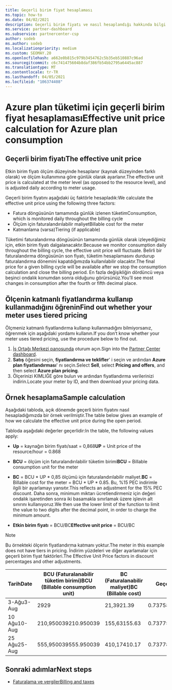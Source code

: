```yaml
---
title: Geçerli birim fiyat hesaplaması
ms.topic: how-to
ms.date: 04/02/2021
description: Geçerli birim fiyatı ve nasıl hesaplandığı hakkında bilgi edinin. Bu makale, örnek bir hesaplama da içerir.
ms.service: partner-dashboard
ms.subservice: partnercenter-csp
author: sodeb
ms.author: sodeb
ms.localizationpriority: medium
ms.custom: SEOMAY.20
ms.openlocfilehash: a662e0b815c979b3454762c5b35eb510887c96ad
ms.sourcegitcommit: c6c741475604b8daf386fb54bb2795a6445ac887
ms.translationtype: MT
ms.contentlocale: tr-TR
ms.lasthandoff: 04/05/2021
ms.locfileid: "106374408"
---
```

# <a name="effective-unit-price-calculation-for-azure-plan-consumption"></a><span data-ttu-id="3c350-104">Azure plan tüketimi için geçerli birim fiyat hesaplaması</span><span class="sxs-lookup"><span data-stu-id="3c350-104">Effective unit price calculation for Azure plan consumption</span></span>

## <a name="the-effective-unit-price"></a><span data-ttu-id="3c350-105">Geçerli birim fiyatı</span><span class="sxs-lookup"><span data-stu-id="3c350-105">The effective unit price</span></span>

<span data-ttu-id="3c350-106">Etkin birim fiyatı ölçüm düzeyinde hesaplanır (kaynak düzeyinden farklı olarak) ve ölçüm kullanımına göre günlük olarak ayarlanır.</span><span class="sxs-lookup"><span data-stu-id="3c350-106">The effective unit price is calculated at the meter level (as opposed to the resource level), and is adjusted daily according to meter usage.</span></span>

<span data-ttu-id="3c350-107">Geçerli birim fiyatını aşağıdaki üç faktörle hesapladık:</span><span class="sxs-lookup"><span data-stu-id="3c350-107">We calculate the effective unit price using the following three factors:</span></span>

- <span data-ttu-id="3c350-108">Fatura döngüsünün tamamında günlük izlenen tüketim</span><span class="sxs-lookup"><span data-stu-id="3c350-108">Consumption, which is monitored daily throughout the billing cycle</span></span>
- <span data-ttu-id="3c350-109">Ölçüm için faturalandırılabilir maliyet</span><span class="sxs-lookup"><span data-stu-id="3c350-109">Billable cost for the meter</span></span>
- <span data-ttu-id="3c350-110">Katmanlama (varsa)</span><span class="sxs-lookup"><span data-stu-id="3c350-110">Tiering (if applicable)</span></span>

<span data-ttu-id="3c350-111">Tüketimi faturalandırma döngüsünün tamamında günlük olarak izleyediğimiz için, etkin birim fiyatı dalgalanacaktır.</span><span class="sxs-lookup"><span data-stu-id="3c350-111">Because we monitor consumption daily throughout the billing cycle, the effective unit price will fluctuate.</span></span> <span data-ttu-id="3c350-112">Belirli bir faturalandırma döngüsünün son fiyatı, tüketim hesaplamasını durdurup faturalandırma dönemini kapatdığımızda kullanılabilir olacaktır.</span><span class="sxs-lookup"><span data-stu-id="3c350-112">The final price for a given billing cycle will be available after we stop the consumption calculation and close the billing period.</span></span> <span data-ttu-id="3c350-113">En fazla değişikliğin dördüncü veya beşinci ondalık konumdan sonra olduğunu görürsünüz.</span><span class="sxs-lookup"><span data-stu-id="3c350-113">You’ll see most changes in consumption after the fourth or fifth decimal place.</span></span>

## <a name="find-out-whether-your-meter-uses-tiered-pricing"></a><span data-ttu-id="3c350-114">Ölçenin katmanlı fiyatlandırma kullanıp kullanmadığını öğrenin</span><span class="sxs-lookup"><span data-stu-id="3c350-114">Find out whether your meter uses tiered pricing</span></span>

<span data-ttu-id="3c350-115">Ölçmeniz katmanlı fiyatlandırma kullanıp kullanmadığını bilmiyorsanız, öğrenmek için aşağıdaki yordamı kullanın.</span><span class="sxs-lookup"><span data-stu-id="3c350-115">If you don’t know whether your meter uses tiered pricing, use the procedure below to find out.</span></span> 

1. <span data-ttu-id="3c350-116">[İş Ortağı Merkezi panosunda](https://partner.microsoft.com/dashboard/) oturum açın.</span><span class="sxs-lookup"><span data-stu-id="3c350-116">Sign into the [Partner Center dashboard](https://partner.microsoft.com/dashboard/).</span></span>
2. <span data-ttu-id="3c350-117">**Satış** öğesini seçin, **fiyatlandırma ve teklifler**' i seçin ve ardından **Azure plan fiyatlandırması**' nı seçin.</span><span class="sxs-lookup"><span data-stu-id="3c350-117">Select **Sell**, select **Pricing and offers**, and then select **Azure plan pricing**.</span></span>
3. <span data-ttu-id="3c350-118">Ölçerinizi KIMLIĞE göre bulun ve ardından fiyatlandırma verilerinizi indirin.</span><span class="sxs-lookup"><span data-stu-id="3c350-118">Locate your meter by ID, and then download your pricing data.</span></span> 

## <a name="sample-calculation"></a><span data-ttu-id="3c350-119">Örnek hesaplama</span><span class="sxs-lookup"><span data-stu-id="3c350-119">Sample calculation</span></span>

<span data-ttu-id="3c350-120">Aşağıdaki tabloda, açık dönemde geçerli birim fiyatını nasıl hesapladığımızda bir örnek verilmiştir.</span><span class="sxs-lookup"><span data-stu-id="3c350-120">The table below gives an example of how we calculate the effective unit price during the open period.</span></span>

<span data-ttu-id="3c350-121">Tabloda aşağıdaki değerler geçerlidir:</span><span class="sxs-lookup"><span data-stu-id="3c350-121">In the table, the following values apply:</span></span> 

- <span data-ttu-id="3c350-122">**Up** = kaynağın birim fiyatı/saat = 0,868</span><span class="sxs-lookup"><span data-stu-id="3c350-122">**UP** = Unit price of the resource/hour = 0.868</span></span>

- <span data-ttu-id="3c350-123">**BCU** = ölçüm için faturalandırılabilir tüketim birimi</span><span class="sxs-lookup"><span data-stu-id="3c350-123">**BCU** = Billable consumption unit for the meter</span></span>

- <span data-ttu-id="3c350-124">**BC** = BCU \* UP \* 0,85 ölçümü için faturalandırılabilir maliyet.</span><span class="sxs-lookup"><span data-stu-id="3c350-124">**BC** = Billable cost for the meter = BCU \* UP \* 0.85.</span></span> <span data-ttu-id="3c350-125">Bu, %15 PEC indirimle ilgili bir ayarlamayı yansıtır.</span><span class="sxs-lookup"><span data-stu-id="3c350-125">This reflects an adjustment for the 15% PEC discount.</span></span> <span data-ttu-id="3c350-126">Daha sonra, minimum miktarı ücretlendirmeniz için değeri ondalık işaretinden sonra iki basamakla sınırlamak üzere işlevin alt sınırını kullanıyoruz.</span><span class="sxs-lookup"><span data-stu-id="3c350-126">We then use the lower limit of the function to limit the value to two digits after the decimal point, in order to charge the minimum amount.</span></span> 

- <span data-ttu-id="3c350-127">**Etkin birim fiyatı** = BCU/BC</span><span class="sxs-lookup"><span data-stu-id="3c350-127">**Effective unit price** = BCU/BC</span></span>

>[!NOTE]
><span data-ttu-id="3c350-128">Bu örnekteki ölçerin fiyatlandırma katmanı yoktur.</span><span class="sxs-lookup"><span data-stu-id="3c350-128">The meter in this example does not have tiers in pricing.</span></span> <span data-ttu-id="3c350-129">İndirim yüzdeleri ve diğer ayarlamalar için geçerli birim fiyat faktörleri.</span><span class="sxs-lookup"><span data-stu-id="3c350-129">The Effective Unit Price factors in discount percentages and other adjustments.</span></span>

| <span data-ttu-id="3c350-130">Tarih</span><span class="sxs-lookup"><span data-stu-id="3c350-130">Date</span></span> | <span data-ttu-id="3c350-131">BCU (Faturalanabilir tüketim birimi)</span><span class="sxs-lookup"><span data-stu-id="3c350-131">BCU (Billable consumption unit)</span></span> | <span data-ttu-id="3c350-132">BC (Faturalanabilir maliyet)</span><span class="sxs-lookup"><span data-stu-id="3c350-132">BC (Billable cost)</span></span> | <span data-ttu-id="3c350-133">Geçerli birim fiyatı</span><span class="sxs-lookup"><span data-stu-id="3c350-133">Effective unit price</span></span> |
| ------ | ----------- | ----------- | ----------- |  
| <span data-ttu-id="3c350-134">3-Ağu</span><span class="sxs-lookup"><span data-stu-id="3c350-134">3-Aug</span></span> | <span data-ttu-id="3c350-135">29</span><span class="sxs-lookup"><span data-stu-id="3c350-135">29</span></span> | <span data-ttu-id="3c350-136">21,39</span><span class="sxs-lookup"><span data-stu-id="3c350-136">21.39</span></span> | <span data-ttu-id="3c350-137">0.737586206896552</span><span class="sxs-lookup"><span data-stu-id="3c350-137">0.737586206896552</span></span> |
| <span data-ttu-id="3c350-138">10 Ağu</span><span class="sxs-lookup"><span data-stu-id="3c350-138">10-Aug</span></span> | <span data-ttu-id="3c350-139">210,950039</span><span class="sxs-lookup"><span data-stu-id="3c350-139">210.950039</span></span> | <span data-ttu-id="3c350-140">155,63</span><span class="sxs-lookup"><span data-stu-id="3c350-140">155.63</span></span> | <span data-ttu-id="3c350-141">0.737757626107858</span><span class="sxs-lookup"><span data-stu-id="3c350-141">0.737757626107858</span></span> |
| <span data-ttu-id="3c350-142">25 Ağu</span><span class="sxs-lookup"><span data-stu-id="3c350-142">25-Aug</span></span> | <span data-ttu-id="3c350-143">555,950039</span><span class="sxs-lookup"><span data-stu-id="3c350-143">555.950039</span></span> | <span data-ttu-id="3c350-144">410,17</span><span class="sxs-lookup"><span data-stu-id="3c350-144">410.17</span></span> | <span data-ttu-id="3c350-145">0.737782122900436</span><span class="sxs-lookup"><span data-stu-id="3c350-145">0.737782122900436</span></span> |

## <a name="next-steps"></a><span data-ttu-id="3c350-146">Sonraki adımlar</span><span class="sxs-lookup"><span data-stu-id="3c350-146">Next steps</span></span>

- [<span data-ttu-id="3c350-147">Faturalama ve vergiler</span><span class="sxs-lookup"><span data-stu-id="3c350-147">Billing and taxes</span></span>](billing.md)
